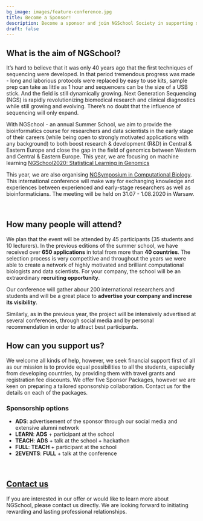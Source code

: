 ```yaml
---
bg_image: images/feature-conference.jpg
title: Become a Sponsor!
description: Become a sponsor and join NGSchool Society in supporting science!
draft: false
---
```

## What is the aim of NGSchool?


It’s hard to believe that it was only 40 years ago that the first techniques of sequencing were developed. In that period tremendous progress was made - long and laborious protocols were replaced by easy to use kits, sample prep can take as little as 1 hour and sequencers can be the size of a USB stick. And the field is still dynamically growing. Next Generation Sequencing (NGS) is rapidly revolutionizing biomedical research and clinical diagnostics while still growing and evolving. There’s no doubt that the influence of sequencing will only expand.

With NGSchool - an annual Summer School, we aim to provide the bioinformatics course for researchers and data scientists in the early stage of their careers (while being open to strongly motivated applications with any background) to both boost research & development (R&D) in Central & Eastern Europe and close the gap in the field of genomics between Western and Central & Eastern Europe. This year, we are focusing on machine learning [NGSchool2020: Statistical Learning in Genomics](/ngschool2020)

This year, we are also organising [NGSymposium in Computational Biology](/conference). This international conference will make way for exchanging knowledge and experiences between experienced and early-stage researchers as well as bioinformaticians. The meeting will be held on 31.07 - 1.08.2020 in Warsaw. 

<div class="row" style="margin-top: 5px;">
<br>
<div class="col-md-6">
  <img class="img-responsive w-100" src="/images/ngschool/2019-005.jpg" alt="">
</div>
<div class="col-md-6">
  <img class="img-responsive w-100" src="/images/ngschool/2019-002.jpg" alt="">
</div>
</div>

## How many people will attend?

We plan that the event will be attended by 45 participants (35 students and 10 lecturers). In the previous editions of the summer school, we have received over **650 applications** in total from more than **40 countries**. The selection process is very competitive and throughout the years we were able to create a network of highly motivated and brilliant computational biologists and data scientists. For your company, the school will be an extraordinary **recruiting opportunity**.

Our conference will gather abour 200 international researchers and students and will be a great place to **advertise your company and increse its visibility**.  

Similarly, as in the previous year, the project will be intensively advertised at several conferences, through social media and by personal recommendation in order to attract best participants.   

## How can you support us?

We welcome all kinds of help, however, we seek financial support first of all as our mission is to provide equal possibilities to all the students, especially from developing countries, by providing them with travel grants and registration fee discounts. We offer five Sponsor Packages, however we are keen on preparing a tailored sponsorship collaboration. Contact us for the details on each of the packages.

### Sponsorship options

* **ADS**: advertisement of the sponsor through our social media and extensive alumni network  
* **LEARN**: **ADS** + participant at the school   
* **TEACH**: **ADS** + talk at the school + hackathon   
* **FULL**: **TEACH** + participant at the school  
* **2EVENTS**: **FULL** + talk at the conference   

<div class="row" style="margin-top: 5px;">
<br>
<div class="col-md-2"></div>
<div class="col-md-8">
  <img class="img-responsive w-100" src="/images/feature-society.jpg" alt="">
</div>
<div class="col-md-2"></div>
</div>

## [Contact us](/contact)
  
If you are interested in our offer or would like to learn more about NGSchool, please contact us directly. We are looking forward to initiating rewarding and lasting professional relationships.  